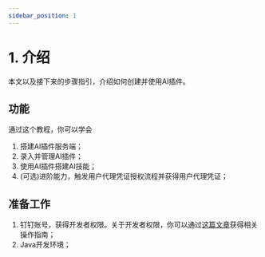 ```yaml
---
sidebar_position: 1
---
```


# 1. 介绍

本文以及接下来的步骤指引，介绍如何创建并使用AI插件。

## 功能

通过这个教程，你可以学会

1. 搭建AI插件服务端；
2. 录入并管理AI插件；
3. 使用AI插件搭建AI技能；
4. (可选)进阶能力，触发用户代理凭证授权流程并获得用户代理凭证；

## 准备工作

1. 钉钉账号，获得开发者权限。关于开发者权限，你可以通过[这篇文章](/docs/explore/portal/grant-admin)获得相关操作指南；
2. Java开发环境；
